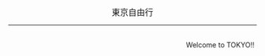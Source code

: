   <script>
    $(document).ready(function() {
      $("body").addClass("animated fadeOut")
      $("#h1").css("color", "red");
    });   
  </script>
<html>
  
  <head>
    <center>
      <big>
        東京自由行
      </big>
    </center>
  </head>
  <hr size="7" align="center" noshade width="100%" color="ffffff">
  <marquee behavior="alternate">Welcome to TOKYO!!</marquee>
  
</html>
